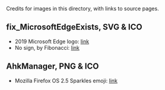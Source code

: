 Credits for images in this directory, with links to source pages.


## fix_MicrosoftEdgeExists, SVG & ICO
 - 2019 Microsoft Edge logo: [link](https://logos.fandom.com/wiki/Microsoft_Edge?file=Microsoft_Edge_%25282019%2529.svg)
 - No sign, by Fibonacci: [link](https://en.wikiquote.org/wiki/File:No_sign.svg)


## AhkManager, PNG & ICO
 - Mozilla Firefox OS 2.5 Sparkles emoji: [link](https://emojipedia.org/mozilla/firefox-os-2.5/sparkles/)
